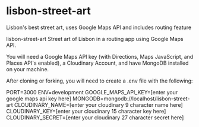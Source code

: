 # lisbon-street-art
Lisbon's best street art, uses Google Maps API and includes routing feature

lisbon-street-art
Street art of Lisbon in a routing app using Google Maps API.

You will need a Google Maps API key (with Directions, Maps JavaScript, and Places API's enabled), a Cloudinary Account, and have MongoDB installed on your machine.

After cloning or forking, you will need to create a .env file with the following:

PORT=3000 ENV=development GOOGLE_MAPS_API_KEY=[enter your google maps api key here] MONGODB=mongodb://localhost/lisbon-street-art CLOUDINARY_NAME=[enter your cloudinary 9 character name here] CLOUDINARY_KEY=[enter your cloudinary 15 character key here] CLOUDINARY_SECRET=[enter your cloudinary 27 character secret here]
